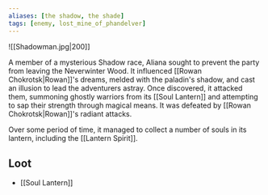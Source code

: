 ```yaml
---
aliases: [the shadow, the shade]
tags: [enemy, lost_mine_of_phandelver]
---
```

![[Shadowman.jpg|200]]

A member of a mysterious Shadow race, Aliana sought to prevent the party from leaving the Neverwinter Wood. It influenced [[Rowan Chokrotsk|Rowan]]'s dreams, melded with the paladin's shadow, and cast an illusion to lead the adventurers astray. Once discovered, it attacked them, summoning ghostly warriors from its [[Soul Lantern]] and attempting to sap their strength through magical means. It was defeated by [[Rowan Chokrotsk|Rowan]]'s radiant attacks.

Over some period of time, it managed to collect a number of souls in its lantern, including the [[Lantern Spirit]].

## Loot
- [[Soul Lantern]]